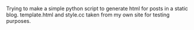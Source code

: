 Trying to make a simple python script to generate html for posts in a static blog.
template.html and style.cc taken from my own site for testing purposes.
